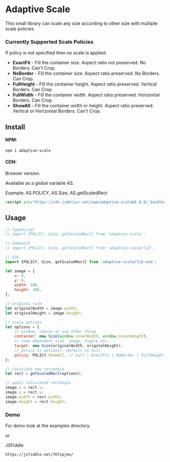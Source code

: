 # Adaptive Scale
This small library can scale any size according to other size with multiple scale policies.

### Currently Supported Scale Policies
If policy is not specified then no scale is applied.

- **ExactFit** - Fill the container size. Aspect ratio not preserved. No Borders. Can't Crop.
- **NoBorder** - Fill the container size. Aspect ratio preserved. No Borders. Can Crop.
- **FullHeight** - Fill the container height. Aspect ratio preserved. Vertical Borders. Can Crop.
- **FullWidth** - Fill the container width. Aspect ratio preserved. Horizontal Borders. Can Crop.
- **ShowAll** - Fill the container width or height. Aspect ratio preserved. Vertical or Horizontal Borders. Can't Crop.

## Install

#### NPM:
```Bash
npm i adaptive-scale
```

#### CDN:
Browser version. 

Available as a global variable AS. 

Example: AS.POLICY, AS.Size, AS.getScaledRect

```HTML
<script src="https://cdn.jsdelivr.net/npm/adaptive-scale@1.0.0/_bundles/adaptive-scale.js"></script>
```

## Usage

```javascript
// TypeScript
// import {POLICY, Size, getScaledRect} from 'adaptive-scale';

// CommonJS
// import {POLICY, Size, getScaledRect} from 'adaptive-scale/lib';

// ES6
import {POLICY, Size, getScaledRect} from 'adaptive-scale/lib-esm';

let image = {
    x: 0,
    y: 0,
    width: 100,
    height: 100,
};

// original size
let originalWidth = image.width;
let originalHeight = image.height;

// scale options
let options = {
    // window, canvas or any other thing
    container: new Size(window.innerWidth, window.innerHeight),
    // some dependent size. image, figure etc.
    target: new Size(originalWidth, originalHeight),
    // policy is optional. default is null
    policy: POLICY.ShowAll, // null | ExactFit | NoBorder | FullHeight | FullWidth | ShowAll
};

// calculate new rectangle
let rect = getScaledRect(options);

// apply calculated rectangle
image.x = rect.x;
image.y = rect.y;
image.width = rect.width;
image.height = rect.height;
```

### Demo
For demo look at the examples directory.

or

JSFiddle

`https://jsfiddle.net/76fzpjmx/`